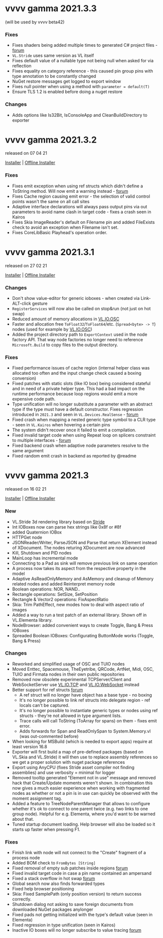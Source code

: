 # vvvv gamma 2021.3.3
(will be used by vvvv beta42)

### Fixes
* Fixes shaders being added multiple times to generated C# project files - [forum](https://discourse.vvvv.org/t/error-exporting-project/19383/14)
* `VL.Stride` uses same version as VL itself
* Fixes default value of a nullable type not being null when asked for via reflection
* Fixes equality on category reference - this caused pin group pins with type annotation to be constantly changed
* NuGet restore messages get logged to export window
* Fixes null pointer when using a method with `parameter = default(T)`
* Ensure TLS 1.2 is enabled before doing a nuget restore 

### Changes
* Adds options like Is32Bit, IsConsoleApp and CleanBuildDirectory to exporter

# vvvv gamma 2021.3.2  
released on 07 04 21

[Installer](https://teamcity.vvvv.org/guestAuth/app/rest/builds/id:34068/artifacts/content/vvvv_gamma_2021.3.2_setup.exe) |
[Offline Installer](http://teamcity.vvvv.org/guestAuth/app/rest/builds/id:34068/artifacts/content/vvvv_gamma_2021.3.2_setup_offline.exe)

### Fixes
* Fixes emit exception when using ref structs which didn't define a ToString method. Will now emit a warning instead - [forum](https://discourse.vvvv.org/t/program-breaking-nuget-mixed-reality-webrtc/19184)
* Fixes Cache region causing emit error - the selection of valid control points wasn't the same on all call sites 
* Adaptive interface declarations will always pass output pins via out parameters to avoid name clash in target code - fixes a crash seen in Kairos
* Fixes Skia ImageReader's default on Filename pin and added FileExists check to avoid an exception when Filename isn't set.
* Fixes CoreLibBasic Playhead's operation order.

# vvvv gamma 2021.3.1
released on 27 02 21

[Installer](https://teamcity.vvvv.org/guestAuth/app/rest/builds/id:33946/artifacts/content/vvvv_gamma_2021.3.1_setup.exe) |
[Offline Installer](http://teamcity.vvvv.org/guestAuth/app/rest/builds/id:33946/artifacts/content/vvvv_gamma_2021.3.1_setup_offline.exe)

### Changes
* Don't show value-editor for generic ioboxes - when created via Link-ALT-click gesture
* `RegisterServices` will now also be called on stop&run (not just on hot swap)
* Reduced amount of memory allocations in [VL.IO.OSC](https://github.com/vvvv/VL.IO.OSC/pull/5)
* Faster and allocation free `ToFloat32`/`ToFloat64`/etc. (`Spread<byte> -> T`) nodes (used for example by [VL.IO.OSC](https://github.com/vvvv/VL.IO.OSC))
* Added the project directory path to `ExportContext` used in the node factory API. That way node factories no longer need to reference `Microsoft.Build` to copy files to the output directory.

### Fixes
* Fixed performance issues of cache region (internal helper class was allocated too often and the input change check caused a boxing conversion)
* Fixed patches with static slots (like IO box) being considered stateful and in need of a private helper type. This had a bad impact on the runtime performance because loop regions would emit a more expensive code path.
* Type unification will no longer substitute a parameter with an abstract type if the type must have a default constructor. Fixes regression introduced in `2021.3` and seen in `VL.Devices.RealSense` - [forum](https://discourse.vvvv.org/t/vl-device-realsense-has-problems-with-stable2021-3-and-preview2021-4/19222/7)
* Fixed crash when mapping a nested generic type symbol to a CLR type - seen in `VL.Kairos` when hovering a certain pins
* The system didn't recover once it failed to emit a compilation.
* Fixed invalid target code when using Repeat loop on splicers constraint to multiple interfaces - [forum](https://discourse.vvvv.org/t/spreadmax-connection-error/19219/2)
* Fixed backend crash when adaptive node parameters resolve to the same argument
* Fixed random emit crash in backend as reported by @readme

# vvvv gamma 2021.3
released on 16 02 21

[Installer](https://teamcity.vvvv.org/guestAuth/app/rest/builds/id:33740/artifacts/content/vvvv_gamma_2021.3.0_setup.exe) |
[Offline Installer](http://teamcity.vvvv.org/guestAuth/app/rest/builds/id:33740/artifacts/content/vvvv_gamma_2021.3.0_setup_offline.exe)

### New
* VL.Stride 3d rendering library based on [Stride](http://stride3d.net)
* Int IOBoxes now can parse hex strings like 0x8f or #8f
* added Quaternion IOBox
* HTTPGet node
* JSONReader/Writer, ParseJSON and Parse that return XElement instead of XDocument. The nodes returing XDocument are now advanced
* Kill, Shutdown and PID nodes
* MainLoop has incremental mode
* Connecting to a Pad as sink will remove previous link on same operation
* A process now takes its aspect from the respective property in the model
* Adaptive AsReadOnlyMemory and AsMemory and cleanup of Memory related nodes and added Reinterpret memory node
* Boolean operations: NOR, NAND..
* Rectangle operations: SetSize, SetPosition
* Rectangle & Vector2 operations: FixAspectRatio
* Skia: Trim PathEffect, new modes how to deal with aspect ratio of images
* Added a way to run a test patch of an external library. Shown off in VL.Elementa library.
* NodeBrowser: added convenient ways to create Toggle, Bang & Press IOBoxes
* Spreaded Boolean IOBoxes: Configurating ButtonMode works (Toggle, Bang & Press)

### Changes
* Reworked and simplified usage of OSC and TUIO nodes
* Moved Enttec, Spacemouse, TheEyetribe, QRCode, ArtNet, Midi, OSC, TUIO and Firmata nodes in their own public repositories
* Removed now obsolete experimental TCPServer/Client and WebSocketServer use [VL.IO.TCP](https://www.nuget.org/packages/VL.IO.TCP) and [VL.IO.WebSocket](https://www.nuget.org/packages/VL.IO.WebSocket) instead
* Better support for ref structs [forum](https://discourse.vvvv.org/t/readonlyspan-error/18120/2)
  * A ref struct will no longer have object has a base type - no boxing
  * It's no longer possible to link ref structs into delegate region - ref locals can't be captured.
  * It's no longer possible to instantiate generic types or nodes using ref structs - they're not allowed in type argument lists.
  * Trace calls will call ToString (ToArray for spans) on them - fixes emit error.
  * Adds forwards for Span and ReadOnlySpan to System.Memory.vl (was out-commented before)
* When looking for MSBuild (which is needed to export apps) require at least version 16.8
* Exporter will first build a map of pre-defined packages (based on VL.Skia and VL.Stride) it will then use to replace assembly references so we get a proper solution with nuget package references
* Export using AnyCPU (fixes Stride asset compiler not finding assemblies) and use verbosity = minimal for logger
* Removed tooltip generated "Element not in use" message and removed hack that Create/Update moments weren't shown. In combination this now gives a much easier experience when working with fragmented nodes as whether or not a pin is in use can quickly be observed with the moment assignment tag.
* Added a feature to TreeNodeParentManager that allows to configure whether it's ok to connect to one parent twice (e.g. two links to one group node). Helpful for e.g. Elementa, where you'd want to be warned about that.
* Tuned startup document loading. Help browser will also be loaded so it starts up faster when pressing F1.

### Fixes
* Finish link with node will not connect to the "Create" fragment of a process node
* Added BOM check to `FromBytes [String]`
* Fixed removal of empty sub patches inside regions [forum](https://discourse.vvvv.org/t/try-in-foreach-reactive/19075)
* Fixed invalid target code in case a pin name contained an ampersand
* Fixed a stack overflow in hot swap [forum](https://discourse.vvvv.org/t/2020-2-0-silent-crashes-when-editing-a-patch/19098)
* Global search now also finds forwarded types
* Fixed help browser positioning 
* Skia: Fixed SamplePath (only position version) to return success correctly.
* Shutdown dialog not asking to save foreign documents from downloaded NuGet packages anylonger
* Fixed pads not getting initialized with the type's default value (seen in Elementa)
* Fixed regression in type unification (seen in Kairos)
* Inactive IO boxes will no longer subscribe to value tracing [forum](https://discourse.vvvv.org/t/ui-performance-issues/18638/20)

